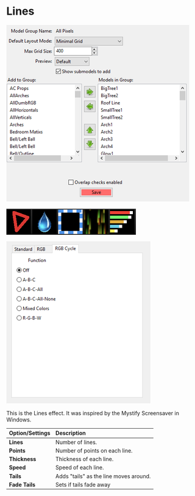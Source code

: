 # Lines

![Icon](../../.gitbook/assets/image%20%28174%29.png)

![Sequencer Grid](../../.gitbook/assets/image%20%28298%29.png)

![](../../.gitbook/assets/image%20%28264%29.png)

This is the Lines effect. It was inspired by the Mystify Screensaver in Windows.

| Option/Settings | Description |
| :--- | :--- |
| **Lines** | Number of lines. |
| **Points** | Number of points on each line. |
| **Thickness** | Thickness of each line. |
| **Speed** | Speed of each line. |
| **Tails** | Adds "tails" as the line moves around. |
| **Fade Tails** | Sets if tails fade away |

